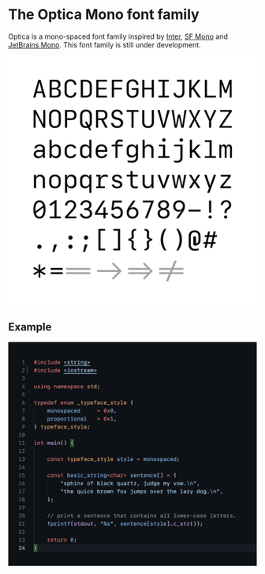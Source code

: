 # The Optica Mono font family

Optica is a mono-spaced font family inspired by [Inter](https://rsms.me/inter/), [SF Mono](https://developer.apple.com/fonts/) and [JetBrains Mono](https://www.jetbrains.com/lp/mono/). This font family is still under development.

![code-example](assets/optica.png)


## Example

![code-example](assets/code-example.png)

